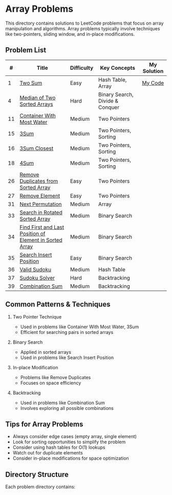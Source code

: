 # Array Problems
This directory contains solutions to LeetCode problems that focus on array manipulation and algorithms. Array problems typically involve techniques like two-pointers, sliding window, and in-place modifications.

## Problem List
| # | Title | Difficulty | Key Concepts |  My Solution |
|---|-------|------------|--------------|--------------|
| 1 | [Two Sum](https://leetcode.com/problems/two-sum/) | Easy | Hash Table, Array |[My Code](https://leetcode.com/problems/two-sum/) |
| 4 | [Median of Two Sorted Arrays](https://leetcode.com/problems/median-of-two-sorted-arrays/) | Hard | Binary Search, Divide & Conquer |
| 11 | [Container With Most Water](https://leetcode.com/problems/container-with-most-water/) | Medium | Two Pointers |
| 15 | [3Sum](https://leetcode.com/problems/3sum/) | Medium | Two Pointers, Sorting |
| 16 | [3Sum Closest](https://leetcode.com/problems/3sum-closest/) | Medium | Two Pointers, Sorting |
| 18 | [4Sum](https://leetcode.com/problems/4sum/) | Medium | Two Pointers, Sorting |
| 26 | [Remove Duplicates from Sorted Array](https://leetcode.com/problems/remove-duplicates-from-sorted-array/) | Easy | Two Pointers |
| 27 | [Remove Element](https://leetcode.com/problems/remove-element/) | Easy | Two Pointers |
| 31 | [Next Permutation](https://leetcode.com/problems/next-permutation/) | Medium | Array |
| 33 | [Search in Rotated Sorted Array](https://leetcode.com/problems/search-in-rotated-sorted-array/) | Medium | Binary Search |
| 34 | [Find First and Last Position of Element in Sorted Array](https://leetcode.com/problems/find-first-and-last-position-of-element-in-sorted-array/) | Medium | Binary Search |
| 35 | [Search Insert Position](https://leetcode.com/problems/search-insert-position/) | Easy | Binary Search |
| 36 | [Valid Sudoku](https://leetcode.com/problems/valid-sudoku/) | Medium | Hash Table |
| 37 | [Sudoku Solver](https://leetcode.com/problems/sudoku-solver/) | Hard | Backtracking |
| 39 | [Combination Sum](https://leetcode.com/problems/combination-sum/) | Medium | Backtracking |

## Common Patterns & Techniques
1. Two Pointer Technique
   - Used in problems like Container With Most Water, 3Sum
   - Efficient for searching pairs in sorted arrays

2. Binary Search
   - Applied in sorted arrays
   - Used in problems like Search Insert Position

3. In-place Modification
   - Problems like Remove Duplicates
   - Focuses on space efficiency

4. Backtracking
   - Used in problems like Combination Sum
   - Involves exploring all possible combinations

## Tips for Array Problems
- Always consider edge cases (empty array, single element)
- Look for sorting opportunities to simplify the problem
- Consider using hash tables for O(1) lookups
- Watch out for duplicate elements
- Consider in-place modifications for space optimization

## Directory Structure
Each problem directory contains: